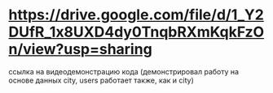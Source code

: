 # https://drive.google.com/file/d/1_Y2DUfR_1x8UXD4dy0TnqbRXmKqkFzOn/view?usp=sharing
ссылка на видеодемонстрацию кода (демонстрировал работу на основе данных city, users работает также, как и city)
